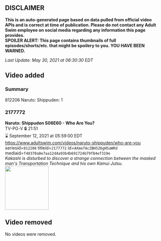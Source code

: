 ## DISCLAIMER
**This is an auto-generated page based on data pulled from official video APIs and is correct at time of publication. Please do not contact any Adult Swim employee on social media regarding any information this page provides.**  
**SPOILER ALERT: This page contains thumbnails of full episodes/shorts/etc. that might be spoilery to you. YOU HAVE BEEN WARNED.**  

_Last Update: May 30, 2021 at 06:30:30 EDT_
## Video added
### Summary
812206 Naruto: Shippuden: 1  
### 2177772
**Naruto: Shippuden S06E60 - Who Are You?**  
TV-PG-V 🔒 21:51  
⌛ September 12, 2021 at 05:59:00 EDT  
https://www.adultswim.com/videos/naruto-shippuden/who-are-you  
seriesid=`812206` titleid=`2177772` id=`AXmefAcZBH5Z6gH5aWRd` mediaid=`f48370a0e7aa12d4a93b4b691724b79f84ef319e`  
_Kakashi is disturbed to discover a strange connection between the masked man's Transportation Technique and his own Kamui Jutsu._  
<a href="https://media.cdn.adultswim.com/uploads/20210527/thumbnails/2_215271151336-NarutoShippuden_343_WhoAreYou.png"><img src="https://media.cdn.adultswim.com/uploads/20210527/thumbnails/2_215271151336-NarutoShippuden_343_WhoAreYou.png" height="144px" /></a>
## Video removed
No videos were removed.  

